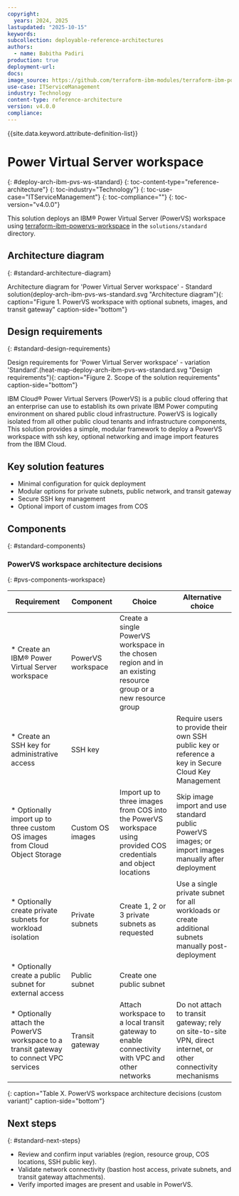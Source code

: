 ```yaml
---
copyright:
  years: 2024, 2025
lastupdated: "2025-10-15"
keywords:
subcollection: deployable-reference-architectures
authors:
  - name: Babitha Padiri
production: true
deployment-url:
docs:
image_source: https://github.com/terraform-ibm-modules/terraform-ibm-powervs-workspace/reference-architectures/standard/deploy-arch-ibm-pvs-ws-standard.svg
use-case: ITServiceManagement
industry: Technology
content-type: reference-architecture
version: v4.0.0
compliance:
---
```


{{site.data.keyword.attribute-definition-list}}

# Power Virtual Server workspace
{: #deploy-arch-ibm-pvs-ws-standard}
{: toc-content-type="reference-architecture"}
{: toc-industry="Technology"}
{: toc-use-case="ITServiceManagement"}
{: toc-compliance=""}
{: toc-version="v4.0.0"}


This solution deploys an IBM® Power Virtual Server (PowerVS) workspace using [terraform-ibm-powervs-workspace](https://github.com/terraform-ibm-modules/terraform-ibm-powervs-workspace) in the `solutions/standard` directory.


## Architecture diagram
{: #standard-architecture-diagram}

Architecture diagram for 'Power Virtual Server workspace' - Standard solution(deploy-arch-ibm-pvs-ws-standard.svg "Architecture diagram"){: caption="Figure 1. PowerVS workspace with optional subnets, images, and transit gateway" caption-side="bottom"}

## Design requirements
{: #standard-design-requirements}

Design requirements for 'Power Virtual Server workspace' - variation 'Standard'.(heat-map-deploy-arch-ibm-pvs-ws-standard.svg "Design requirements"){: caption="Figure 2. Scope of the solution requirements" caption-side="bottom"}

IBM Cloud® Power Virtual Servers (PowerVS) is a public cloud offering that an enterprise can use to establish its own private IBM Power computing environment on shared public cloud infrastructure. PowerVS is logically isolated from all other public cloud tenants and infrastructure components, This solution provides a simple, modular framework to deploy a PowerVS workspace with ssh key, optional networking and image import features from the IBM Cloud.

## Key solution features
- Minimal configuration for quick deployment
- Modular options for private subnets, public network, and transit gateway
- Secure SSH key management
- Optional import of custom images from COS


## Components
{: #standard-components}

### PowerVS workspace architecture decisions
{: #pvs-components-workspace}

| Requirement | Component | Choice | Alternative choice |
|-------------|-----------|--------------------|--------------------|
|* Create an IBM® Power Virtual Server workspace|PowerVS workspace|Create a single PowerVS workspace in the chosen region and in an existing resource group or a new resource group||
|* Create an SSH key for administrative access|SSH key||Require users to provide their own SSH public key or reference a key in Secure Cloud Key Management|
|* Optionally import up to three custom OS images from Cloud Object Storage|Custom OS images|Import up to three images from COS into the PowerVS workspace using provided COS credentials and object locations|Skip image import and use standard public PowerVS images; or import images manually after deployment|
|* Optionally create private subnets for workload isolation|Private subnets|Create 1, 2 or 3 private subnets as requested |Use a single private subnet for all workloads or create additional subnets manually post-deployment|
|* Optionally create a public subnet for external access|Public subnet|Create one public subnet ||
|* Optionally attach the PowerVS workspace to a transit gateway to connect VPC services|Transit gateway|Attach workspace to a local transit gateway to enable connectivity with VPC and other networks|Do not attach to transit gateway; rely on site-to-site VPN, direct internet, or other connectivity mechanisms|

{: caption="Table X. PowerVS workspace architecture decisions (custom variant)" caption-side="bottom"}


## Next steps
{: #standard-next-steps}

- Review and confirm input variables (region, resource group, COS locations, SSH public key).
- Validate network connectivity (bastion host access, private subnets, and transit gateway attachments).
- Verify imported images are present and usable in PowerVS.
